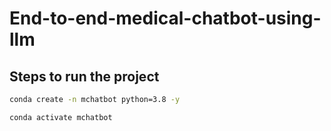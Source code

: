 # End-to-end-medical-chatbot-using-llm

## Steps to run the project

```bash
conda create -n mchatbot python=3.8 -y
```

```bash
conda activate mchatbot
```

